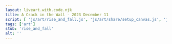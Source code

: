 ```yaml
---
layout: liveart.with.code.njk
title: A Crack in the Wall - 2023 December 11
script: [ 'js/art/rise_and_fall.js', 'js/art/share/setup_canvas.js', 'js/art/share/starfield.js', 'js/art/share/choose.js']
tags: ['art']
stub: 'rise_and_fall'
alt: ''
---
```

